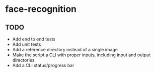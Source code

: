 # face-recognition

## TODO

- Add end to end tests
- Add unit tests
- Add a reference directory instead of a single image
- Make the script a CLI with proper inputs, including input and output directories
- Add a CLI status/progress bar
